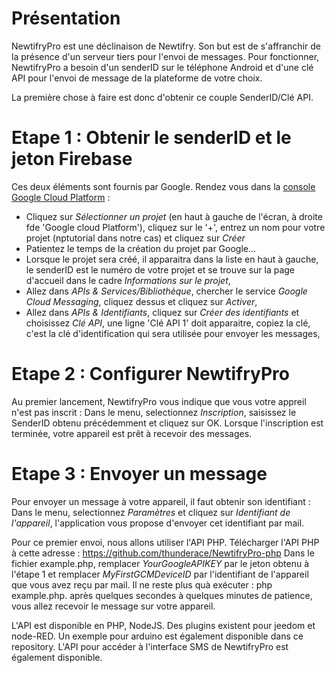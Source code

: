 # Présentation

NewtifryPro est une déclinaison de Newtifry. Son but est de s'affranchir de la présence d'un serveur tiers pour l'envoi de messages.
Pour fonctionner, NewtifryPro a besoin d'un senderID sur le téléphone Android et d'une clé API pour l'envoi de message de la plateforme de votre choix.

La première chose à faire est donc d'obtenir ce couple SenderID/Clé API.

# Etape 1 : Obtenir le senderID et le jeton Firebase
Ces deux éléments sont fournis par Google. 
Rendez vous dans la [console Google Cloud Platform](https://console.cloud.google.com/) :
  * Cliquez sur *Sélectionner un projet* (en haut à gauche de l'écran, à droite fde 'Google cloud Platform'), cliquez sur le '+', entrez un nom pour votre projet (nptutorial dans notre cas) et cliquez sur *Créer*
  * Patientez le temps de la création du projet par Google...
  * Lorsque le projet sera créé, il apparaitra dans la liste en haut à gauche, le senderID est le numéro de votre projet et se trouve sur la page d'accueil dans le cadre *Informations sur le projet*,
  * Allez dans *APIs & Services/Bibliothèque*, chercher le service *Google Cloud Messaging*, cliquez dessus et cliquez sur *Activer*,
  * Allez dans *APIs & Identifiants*, cliquez sur *Créer des identifiants* et choisissez *Clé API*, une ligne 'Clé API 1' doit apparaitre, copiez la clé, c'est la clé d'identification qui sera utilisée pour envoyer les messages,

# Etape 2 : Configurer NewtifryPro
Au premier lancement, NewtifryPro vous indique que vous votre appreil n'est pas inscrit : Dans le menu, selectionnez *Inscription*, saisissez le SenderID obtenu précédemment et cliquez sur OK.
Lorsque l'inscription est terminée, votre appareil est prêt à recevoir des messages.

# Etape 3 : Envoyer un message
Pour envoyer un message à votre appareil, il faut obtenir son identifiant : Dans le menu, selectionnez *Paramètres* et cliquez sur *Identifiant de l'appareil*, l'application vous propose d'envoyer cet identifiant par mail.

Pour ce premier envoi, nous allons utiliser l'API PHP. Télécharger l'API PHP à cette adresse : https://github.com/thunderace/NewtifryPro-php
Dans le fichier example.php, remplacer *YourGoogleAPIKEY* par le jeton obtenu à l'étape 1 et remplacer *MyFirstGCMDeviceID* par l'identifiant de l'appareil que vous avez reçu par mail.
Il ne reste plus quà exécuter : php example.php. après quelques secondes à quelques minutes de patience, vous allez recevoir le message sur votre appareil.

L'API est disponible en PHP, NodeJS. Des plugins existent pour jeedom et node-RED. Un exemple pour arduino est également disponible dans ce repository.
L'API pour accéder à l'interface SMS de NewtifryPro est également disponible.
